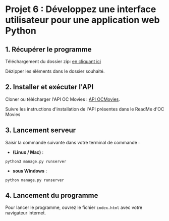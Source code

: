 # Projet 6 : Développez une interface utilisateur pour une application web Python


## 1. Récupérer le programme

Téléchargement du dossier zip:
[en cliquant ici](https://github.com/marillierpeg/Openclassrooms_Projet-4/archive/refs/heads/main.zip)

Dézipper les éléments dans le dossier souhaité.


## 2. Installer et exécuter l'API

Cloner ou télécharger l'API OC Movies : [API OCMovies](https://github.com/OpenClassrooms-Student-Center/OCMovies-API-EN-FR).

Suivre les instructions d'installation de l'API présentes dans le ReadMe d'OC Movies


## 3. Lancement serveur

Saisir la commande suivante dans votre terminal de commande :
* **(Linux / Mac)** :
```
python3 manage.py runserver
```
* **sous Windows** :
```
python manage.py runserver
```


## 4. Lancement du programme

Pour lancer le programme, ouvrez le fichier `index.html` avec votre navigateur internet.
